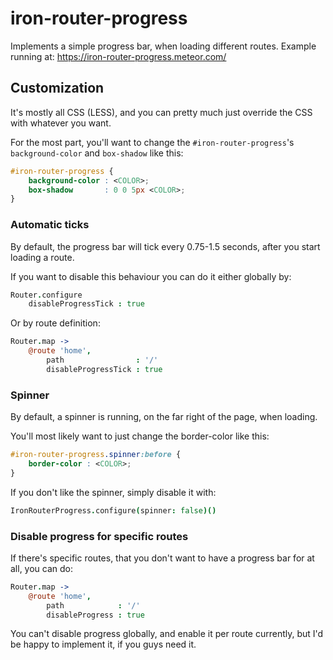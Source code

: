 # iron-router-progress

Implements a simple progress bar, when loading different routes.
Example running at: https://iron-router-progress.meteor.com/

## Customization

It's mostly all CSS (LESS), and you can pretty much just override the CSS with whatever you want.

For the most part, you'll want to change the `#iron-router-progress`'s `background-color` and `box-shadow` like this:
```css
#iron-router-progress {
	background-color : <COLOR>;
	box-shadow       : 0 0 5px <COLOR>;
}
```

### Automatic ticks
By default, the progress bar will tick every 0.75-1.5 seconds, after you start loading a route.

If you want to disable this behaviour you can do it either globally by:
```coffee
Router.configure
	disableProgressTick : true
```
Or by route definition:
```coffee
Router.map ->
	@route 'home',
		path                : '/'
		disableProgressTick : true
```

### Spinner
By default, a spinner is running, on the far right of the page, when loading.

You'll most likely want to just change the border-color like this:
```css
#iron-router-progress.spinner:before {
	border-color : <COLOR>;
}
```

If you don't like the spinner, simply disable it with:
```coffee
IronRouterProgress.configure(spinner: false)()
```

### Disable progress for specific routes
If there's specific routes, that you don't want to have a progress bar for at all, you can do:
```coffee
Router.map ->
	@route 'home',
		path            : '/'
		disableProgress : true
```
You can't disable progress globally, and enable it per route currently, but I'd be happy to implement it, if you guys need it.
